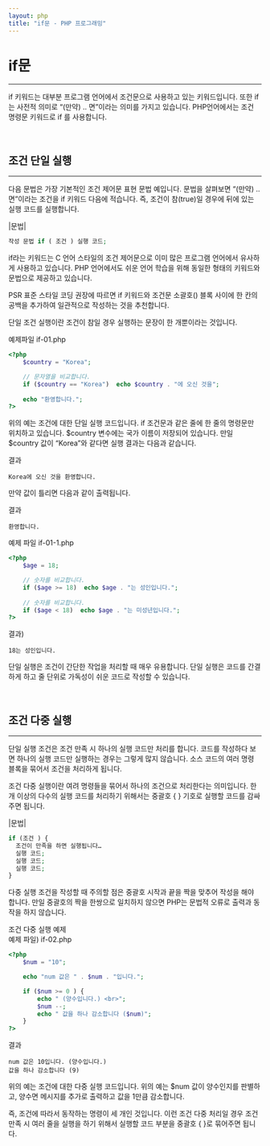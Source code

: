 ```yaml
---
layout: php
title: "if문 - PHP 프로그래밍"
---
```


# if문
---
if 키워드는 대부분 프로그램 언어에서 조건문으로 사용하고 있는 키워드입니다. 또한 if는 사전적 의미로 “(만약) .. 면”이라는 의미를 가지고 있습니다. PHP언어에서는 조건 명령문 키워드로 if 를 사용합니다.  

<br>

## 조건 단일 실행 
---
다음 문법은 가장 기본적인 조건 제어문 표현 문법 예입니다. 문법을 살펴보면 “(만약) .. 면”이라는 조건을 if 키워드 다음에 적습니다. 즉, 조건이 참(true)일 경우에 뒤에 있는 실행 코드를 실행합니다.  

|문법|
```php
작성 문법 if ( 조건 ) 실행 코드;
```

if라는 키워드는 C 언어 스타일의 조건 제어문으로 이미 많은 프로그램 언어에서 유사하게 사용하고 있습니다. PHP 언어에서도 쉬운 언어 학습을 위해 동일한 형태의 키워드와 문법으로 제공하고 있습니다.  

PSR 표준 스타일 코딩 권장에 따르면 if 키워드와 조건문 소괄호() 블록 사이에 한 칸의 공백을 추가하여 일관적으로 작성하는 것을 추천합니다.  

단일 조건 실행이란 조건이 참일 경우 실행하는 문장이 한 개뿐이라는 것입니다.  

예제파일 if-01.php
```php
<?php
	$country = "Korea";

	// 문자열을 비교합니다.
	if ($country == "Korea")  echo $country . "에 오신 것을";
	
	echo "환영합니다.";
?>
```

위의 예는 조건에 대한 단일 실행 코드입니다. if 조건문과 같은 줄에 한 줄의 명령문만 위치하고 있습니다. $country 변수에는 국가 이름이 저장되어 있습니다. 만일 $country 값이 “Korea”와 같다면 실행 결과는 다음과 같습니다.  

결과
```
Korea에 오신 것을 환영합니다.
```

만약 값이 틀리면 다음과 같이 출력됩니다.   

결과
```
환영합니다.
```

예제 파일 if-01-1.php
```php
<?php
	$age = 18;

	// 숫자를 비교합니다.
	if ($age >= 18)  echo $age . "는 성인입니다.";
	
	// 숫자를 비교합니다.
	if ($age < 18)  echo $age . "는 미성년입니다.";
?>
```

결과)
```
18는 성인입니다.
```

단일 실행은 조건이 간단한 작업을 처리할 때 매우 유용합니다. 단일 실행은 코드를 간결하게 하고 줄 단위로 가독성이 쉬운 코드로 작성할 수 있습니다.  

<br>

## 조건 다중 실행
---
단일 실행 조건은 조건 만족 시 하나의 실행 코드만 처리를 합니다. 코드를 작성하다 보면 하나의 실행 코드만 실행하는 경우는 그렇게 많지 않습니다. 소스 코드의 여러 명령 블록을 묶어서 조건을 처리하게 됩니다.  

조건 다중 실행이란 여려 명령들을 묶어서 하나의 조건으로 처리한다는 의미입니다. 한 개 이상의 다수의 실행 코드를 처리하기 위해서는 중괄호 { } 기호로 실행할 코드를 감싸주면 됩니다.  

|문법|
```php
if (조건 ) {
  조건이 만족을 하면 실행됩니다…
  실행 코드;
  실행 코드;
  실행 코드;
}
```

다중 실행 조건을 작성할 때 주의할 점은 중괄호 시작과 끝을 짝을 맞추어 작성을 해야 합니다. 만일 중괄호의 짝을 한쌍으로 일치하지 않으면 PHP는 문법적 오류로 출력과 동작을 하지 않습니다.  

조건 다중 실행 예제  
예제 파일) if-02.php
```php
<?php
	$num = "10";

	echo "num 값은 " . $num . "입니다.";

	if ($num >= 0 ) {
		echo " (양수입니다.) <br>";
  		$num --;
  		echo " 값을 하나 감소합니다 ($num)";
	}
?>
```

결과
```
num 값은 10입니다. (양수입니다.)
값을 하나 감소합니다 (9)
```

위의 예는 조건에 대한 다중 실행 코드입니다.  위의 예는 $num 값이 양수인지를 판별하고, 양수면 메시지를 추가로 출력하고 값을 1만큼 감소합니다.  

즉, 조건에 따라서 동작하는 명령이 세 개인 것입니다. 이런 조건 다중 처리일 경우 조건 만족 시 여러 줄을 실행을 하기 위해서 실행할 코드 부분을 중괄호 { }로 묶어주면 됩니다.   

<br><br>